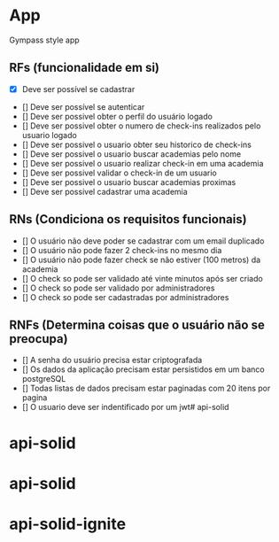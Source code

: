 # App 

Gympass style app

## RFs (funcionalidade em si)
- [x] Deve ser possível se cadastrar
- [] Deve ser possível se autenticar
- [] Deve ser possivel obter o perfil do usuário logado
- [] Deve ser possivel obter o numero de check-ins realizados pelo usuario logado
- [] Deve ser possivel o usuario obter seu historico de check-ins
- [] Deve ser possivel o usuario buscar academias pelo nome
- [] Deve ser possivel o usuario realizar check-in em uma academia
- [] Deve ser possivel validar o check-in de um usuario
- [] Deve ser possivel o usuario buscar academias proximas
- [] Deve ser possivel cadastrar uma academia

## RNs (Condiciona os requisitos funcionais)
- [] O usuário não deve poder se cadastrar com um email duplicado
- [] O usuário não pode fazer 2 check-ins no mesmo dia
- [] O usuário não pode fazer check se não estiver (100 metros) da academia
- [] O check so pode ser validado até vinte minutos após ser criado
- [] O check so pode ser validado por administradores
- [] O check so pode ser cadastradas por administradores

## RNFs (Determina coisas que o usuário não se preocupa)
- [] A senha do usuário precisa estar criptografada
- [] Os dados da aplicação precisam estar persistidos em um banco postgreSQL
- [] Todas listas de dados precisam estar paginadas com 20 itens por pagina
- [] O usuario deve ser indentificado por um jwt# api-solid
# api-solid
# api-solid
# api-solid-ignite
